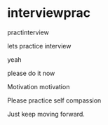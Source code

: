# interviewprac
practinterview

lets practice interview

yeah


please do it now

Motivation motivation

Please practice self compassion

Just keep moving forward.
